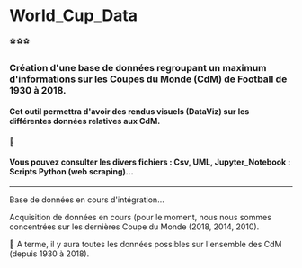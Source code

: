 # World_Cup_Data

:soccer::soccer::soccer:

### Création d'une base de données regroupant un maximum d'informations sur les Coupes du Monde (CdM) de Football de 1930 à 2018. 
#### Cet outil permettra d'avoir des rendus visuels (DataViz) sur les différentes données relatives aux CdM.

:open_file_folder:
#### Vous pouvez consulter les divers fichiers : Csv, UML, Jupyter_Notebook : Scripts Python (web scraping)...

*****************

Base de données en cours d'intégration...

Acquisition de données en cours (pour le moment, nous nous sommes concentrées sur les dernières Coupe du Monde (2018, 2014, 2010).

:calendar:
A terme, il y aura toutes les données possibles sur l'ensemble des CdM (depuis 1930 à 2018).
